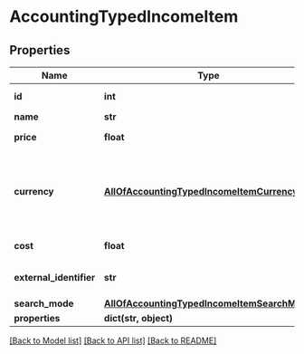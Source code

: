 # AccountingTypedIncomeItem

## Properties
Name | Type | Description | Notes
------------ | ------------- | ------------- | -------------
**id** | **int** | OfficeGuy identifier | [optional] 
**name** | **str** | Item name | [optional] 
**price** | **float** | Item price (for single unit) | [optional] 
**currency** | [**AllOfAccountingTypedIncomeItemCurrency**](AllOfAccountingTypedIncomeItemCurrency.md) | Price currency&lt;div&gt;&lt;i&gt;Leave empty for company default&lt;/i&gt;&lt;/div&gt; | [optional] 
**cost** | **float** | Item cost (for single unit) | [optional] 
**external_identifier** | **str** | Customer external identifier | [optional] 
**search_mode** | [**AllOfAccountingTypedIncomeItemSearchMode**](AllOfAccountingTypedIncomeItemSearchMode.md) |  | [optional] 
**properties** | **dict(str, object)** | Entity fields | [optional] 

[[Back to Model list]](../README.md#documentation-for-models) [[Back to API list]](../README.md#documentation-for-api-endpoints) [[Back to README]](../README.md)

